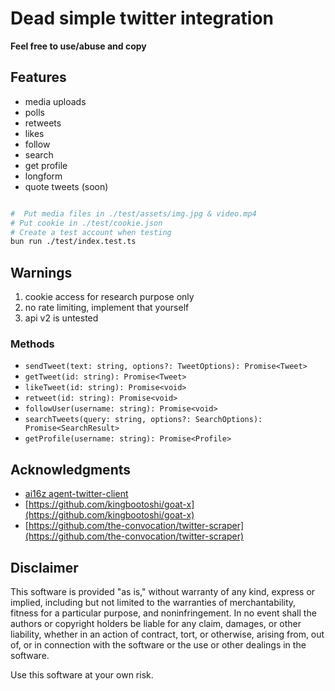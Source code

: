 # Dead simple twitter integration

**Feel free to use/abuse and copy**

## Features

- media uploads
- polls
- retweets
- likes
- follow
- search
- get profile
- longform
- quote tweets (soon)

```bash

#  Put media files in ./test/assets/img.jpg & video.mp4
# Put cookie in ./test/cookie.json
# Create a test account when testing
bun run ./test/index.test.ts
```

## Warnings

1. cookie access for research purpose only
2. no rate limiting, implement that yourself
3. api v2 is untested

### Methods

- `sendTweet(text: string, options?: TweetOptions): Promise<Tweet>`
- `getTweet(id: string): Promise<Tweet>`
- `likeTweet(id: string): Promise<void>`
- `retweet(id: string): Promise<void>`
- `followUser(username: string): Promise<void>`
- `searchTweets(query: string, options?: SearchOptions): Promise<SearchResult>`
- `getProfile(username: string): Promise<Profile>`

## Acknowledgments

- [ai16z agent-twitter-client](https://github.com/ai16z/agent-twitter-client)
- [https://github.com/kingbootoshi/goat-x](https://github.com/kingbootoshi/goat-x)
- [https://github.com/the-convocation/twitter-scraper](https://github.com/the-convocation/twitter-scraper)

## Disclaimer

This software is provided "as is," without warranty of any kind, express or implied, including but not limited to the warranties of merchantability, fitness for a particular purpose, and noninfringement. In no event shall the authors or copyright holders be liable for any claim, damages, or other liability, whether in an action of contract, tort, or otherwise, arising from, out of, or in connection with the software or the use or other dealings in the software.

Use this software at your own risk.
